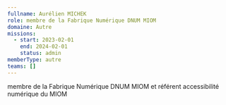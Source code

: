 ```yaml
---
fullname: Aurélien MICHEK
role: membre de la Fabrique Numérique DNUM MIOM
domaine: Autre
missions:
  - start: 2023-02-01
    end: 2024-02-01
    status: admin
memberType: autre
teams: []
---
```

membre de la Fabrique Numérique DNUM MIOM et référent accessibilité numérique du MIOM